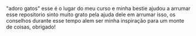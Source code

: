 "adoro gatos"
esse é o lugar do meu curso e minha bestie ajudou a arrumar esse repositorio
sinto muito grato pela ajuda dele em arrumar isso, os conselhos durante esse tempo
alem ser minha inspiração para um monte de coisas, obrigado!

